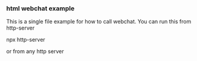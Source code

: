 ### html webchat example

This is a single file example for how to call webchat.
You can run this from http-server 

npx http-server

or from any http server


